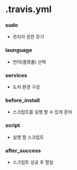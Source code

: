 # .travis.yml

### sudo
-   관리자 권한 갖기

### launguage
- 언어(플랫폼) 선택

### services
-   도커 환경 구성

### before_install
-   스크립트를 실행 할 수 있게 준비

### script
-   실행 할 스크립트

### after_success
-   스크립트 성공 후 할일

